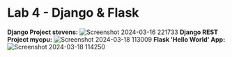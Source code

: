 # Lab 4 - Django & Flask
**Django Project stevens:**
![Screenshot 2024-03-16 221733](https://github.com/NathanTacoBravo/EE-322-S-2024/assets/116911160/1a3a8dfe-12ef-4b19-b7c2-daf2a7b23723)
**Django REST Project mycpu:**
![Screenshot 2024-03-18 113009](https://github.com/NathanTacoBravo/EE-322-S-2024/assets/116911160/b6aa526f-799d-426e-811d-c6d242dad014)
**Flask 'Hello World' App:**
![Screenshot 2024-03-18 114250](https://github.com/NathanTacoBravo/EE-322-S-2024/assets/116911160/9c8b2f54-ea69-499f-b43e-14f91cd916e3)
